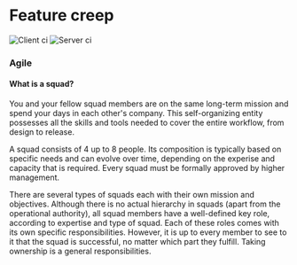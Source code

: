 # Feature creep

![Client ci](https://github.com/niekcandaele/feature-creep/actions/workflows/clientCi.yml/badge.svg)
![Server ci](https://github.com/niekcandaele/feature-creep/actions/workflows/serverCi.yml/badge.svg)


### Agile

#### What is a squad?

You and your fellow squad members are on the same long-term mission and spend your days in each other's company. This self-organizing entity possesses all the skills and tools needed to cover the entire workflow, from design to release.

A squad consists of 4 up to 8 people. Its composition is typically based on specific needs and can evolve over time, depending on the experise and capacity that is required. Every squad must be formally approved by higher management.

There are several types of squads each with their own mission and objectives. Although there is no actual hierarchy in squads (apart from the operational authority), all squad members have a well-defined key role, according to expertise and type of squad. Each of these roles comes with its own specific responsibilities. However, it is up to every member to see to it that the squad is successful, no matter which part they fulfill. Taking ownership is a general responsibilities.
